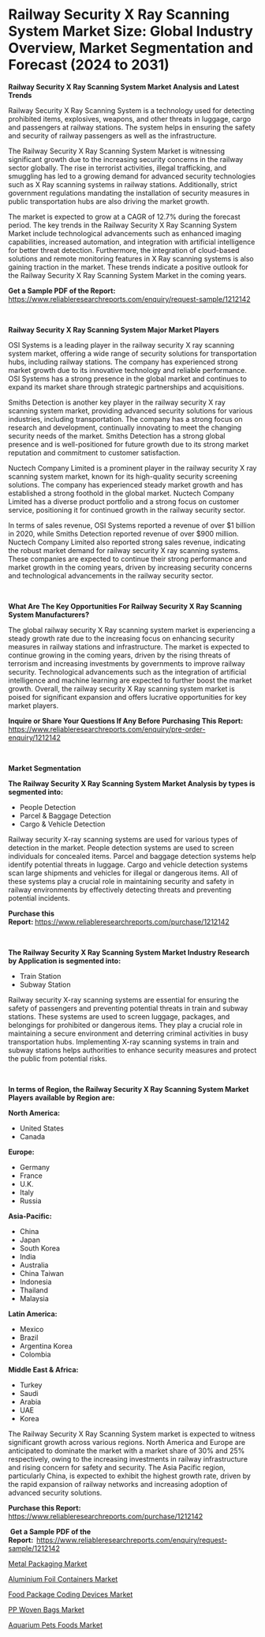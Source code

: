 <p><h1>Railway Security X Ray Scanning System Market Size: Global Industry Overview, Market Segmentation and Forecast (2024 to 2031)</h1></p><p><strong>Railway Security X Ray Scanning System Market Analysis and Latest Trends</strong></p>
<p><p>Railway Security X Ray Scanning System is a technology used for detecting prohibited items, explosives, weapons, and other threats in luggage, cargo and passengers at railway stations. The system helps in ensuring the safety and security of railway passengers as well as the infrastructure.</p><p>The Railway Security X Ray Scanning System Market is witnessing significant growth due to the increasing security concerns in the railway sector globally. The rise in terrorist activities, illegal trafficking, and smuggling has led to a growing demand for advanced security technologies such as X Ray scanning systems in railway stations. Additionally, strict government regulations mandating the installation of security measures in public transportation hubs are also driving the market growth.</p><p>The market is expected to grow at a CAGR of 12.7% during the forecast period. The key trends in the Railway Security X Ray Scanning System Market include technological advancements such as enhanced imaging capabilities, increased automation, and integration with artificial intelligence for better threat detection. Furthermore, the integration of cloud-based solutions and remote monitoring features in X Ray scanning systems is also gaining traction in the market. These trends indicate a positive outlook for the Railway Security X Ray Scanning System Market in the coming years.</p></p>
<p><strong>Get a Sample PDF of the Report:&nbsp;</strong> <a href="https://www.reliableresearchreports.com/enquiry/request-sample/1212142">https://www.reliableresearchreports.com/enquiry/request-sample/1212142</a></p>
<p>&nbsp;</p>
<p><strong>Railway Security X Ray Scanning System Major Market Players</strong></p>
<p><p>OSI Systems is a leading player in the railway security X ray scanning system market, offering a wide range of security solutions for transportation hubs, including railway stations. The company has experienced strong market growth due to its innovative technology and reliable performance. OSI Systems has a strong presence in the global market and continues to expand its market share through strategic partnerships and acquisitions.</p><p>Smiths Detection is another key player in the railway security X ray scanning system market, providing advanced security solutions for various industries, including transportation. The company has a strong focus on research and development, continually innovating to meet the changing security needs of the market. Smiths Detection has a strong global presence and is well-positioned for future growth due to its strong market reputation and commitment to customer satisfaction.</p><p>Nuctech Company Limited is a prominent player in the railway security X ray scanning system market, known for its high-quality security screening solutions. The company has experienced steady market growth and has established a strong foothold in the global market. Nuctech Company Limited has a diverse product portfolio and a strong focus on customer service, positioning it for continued growth in the railway security sector.</p><p>In terms of sales revenue, OSI Systems reported a revenue of over $1 billion in 2020, while Smiths Detection reported revenue of over $900 million. Nuctech Company Limited also reported strong sales revenue, indicating the robust market demand for railway security X ray scanning systems. These companies are expected to continue their strong performance and market growth in the coming years, driven by increasing security concerns and technological advancements in the railway security sector.</p></p>
<p>&nbsp;</p>
<p><strong>What Are The Key Opportunities For Railway Security X Ray Scanning System Manufacturers?</strong></p>
<p><p>The global railway security X Ray scanning system market is experiencing a steady growth rate due to the increasing focus on enhancing security measures in railway stations and infrastructure. The market is expected to continue growing in the coming years, driven by the rising threats of terrorism and increasing investments by governments to improve railway security. Technological advancements such as the integration of artificial intelligence and machine learning are expected to further boost the market growth. Overall, the railway security X Ray scanning system market is poised for significant expansion and offers lucrative opportunities for key market players.</p></p>
<p><strong>Inquire or Share Your Questions If Any Before Purchasing This Report:</strong> <a href="https://www.reliableresearchreports.com/enquiry/pre-order-enquiry/1212142">https://www.reliableresearchreports.com/enquiry/pre-order-enquiry/1212142</a></p>
<p>&nbsp;</p>
<p><strong>Market Segmentation</strong></p>
<p><strong>The Railway Security X Ray Scanning System Market Analysis by types is segmented into:</strong></p>
<p><ul><li>People Detection</li><li>Parcel & Baggage Detection</li><li>Cargo & Vehicle Detection</li></ul></p>
<p><p>Railway security X-ray scanning systems are used for various types of detection in the market. People detection systems are used to screen individuals for concealed items. Parcel and baggage detection systems help identify potential threats in luggage. Cargo and vehicle detection systems scan large shipments and vehicles for illegal or dangerous items. All of these systems play a crucial role in maintaining security and safety in railway environments by effectively detecting threats and preventing potential incidents.</p></p>
<p><strong>Purchase this Report:&nbsp;</strong><a href="https://www.reliableresearchreports.com/purchase/1212142">https://www.reliableresearchreports.com/purchase/1212142</a></p>
<p>&nbsp;</p>
<p><strong>The Railway Security X Ray Scanning System Market Industry Research by Application is segmented into:</strong></p>
<p><ul><li>Train Station</li><li>Subway Station</li></ul></p>
<p><p>Railway security X-ray scanning systems are essential for ensuring the safety of passengers and preventing potential threats in train and subway stations. These systems are used to screen luggage, packages, and belongings for prohibited or dangerous items. They play a crucial role in maintaining a secure environment and deterring criminal activities in busy transportation hubs. Implementing X-ray scanning systems in train and subway stations helps authorities to enhance security measures and protect the public from potential risks.</p></p>
<p>&nbsp;</p>
<p><strong>In terms of Region, the Railway Security X Ray Scanning System Market Players available by Region are:</strong></p>
<p>
    <p> <strong> North America: </strong>
        <ul>
            <li>United States</li>
            <li>Canada</li>
        </ul>
        </p> 
    <p> <strong> Europe: </strong>
        <ul>
            <li>Germany</li>
            <li>France</li>
            <li>U.K.</li>
            <li>Italy</li>
            <li>Russia</li>
        </ul>
        </p> 
    <p> <strong> Asia-Pacific: </strong>
        <ul>
            <li>China</li>
            <li>Japan</li>
            <li>South Korea</li>
            <li>India</li>
            <li>Australia</li>
            <li>China Taiwan</li>
            <li>Indonesia</li>
            <li>Thailand</li>
            <li>Malaysia</li>
        </ul>
        </p> 
    <p> <strong> Latin America: </strong>
        <ul>
            <li>Mexico</li>
            <li>Brazil</li>
            <li>Argentina Korea</li>
            <li>Colombia</li>
        </ul>
        </p> 
    <p> <strong> Middle East & Africa: </strong>
        <ul>
            <li>Turkey</li>
            <li>Saudi</li>
            <li>Arabia</li>
            <li>UAE</li>
            <li>Korea</li>
        </ul>
    </p>
    </p>
<p><p>The Railway Security X Ray Scanning System market is expected to witness significant growth across various regions. North America and Europe are anticipated to dominate the market with a market share of 30% and 25% respectively, owing to the increasing investments in railway infrastructure and rising concern for safety and security. The Asia Pacific region, particularly China, is expected to exhibit the highest growth rate, driven by the rapid expansion of railway networks and increasing adoption of advanced security solutions.</p></p>
<p><strong>Purchase this Report: </strong><a href="https://www.reliableresearchreports.com/purchase/1212142">https://www.reliableresearchreports.com/purchase/1212142</a></p>
<p>&nbsp;<strong>Get a Sample PDF of the Report:&nbsp;&nbsp;</strong><a href="https://www.reliableresearchreports.com/enquiry/request-sample/1212142">https://www.reliableresearchreports.com/enquiry/request-sample/1212142</a></p>
<p><strong></strong></p>
<p><p><a href="https://medium.com/@patriciaday39/metal-packaging-market-analysis-its-cagr-market-segmentation-and-global-industry-overview-c3151c06a77c">Metal Packaging Market</a></p><p><a href="https://medium.com/@patriciaday39/decoding-aluminium-foil-containers-market-metrics-market-share-trends-and-growth-patterns-20a12a3385fe">Aluminium Foil Containers Market</a></p><p><a href="https://github.com/kufem1/Market-Research-Report-List-1/blob/main/food-package-coding-devices-market.md">Food Package Coding Devices Market</a></p><p><a href="https://medium.com/@leliajewess/pp-woven-bags-market-analysis-and-sze-forecasted-for-period-from-2024-to-2031-dd51a88f8c87">PP Woven Bags Market</a></p><p><a href="https://github.com/singletonthaxterkelliehr2df/Market-Research-Report-List-1/blob/main/aquarium-pets-foods-market.md">Aquarium Pets Foods Market</a></p></p>